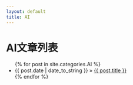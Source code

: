 ```yaml
---
layout: default
title: AI
---
```


<div id="home">
    <h1>AI文章列表</h1>
    <ul class="posts">
        {% for post in site.categories.AI %}
        <li><span>{{ post.date | date_to_string }}</span> &raquo; <a href="{{ post.url }}">{{ post.title }}</a></li>
        {% endfor %}
    </ul>
</div>
